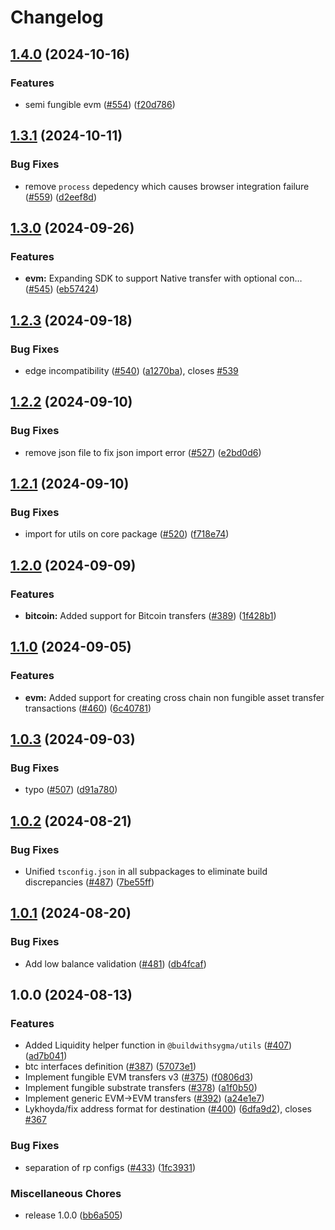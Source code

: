 # Changelog

## [1.4.0](https://github.com/sygmaprotocol/sygma-sdk/compare/core-v1.3.1...core-v1.4.0) (2024-10-16)


### Features

* semi fungible evm ([#554](https://github.com/sygmaprotocol/sygma-sdk/issues/554)) ([f20d786](https://github.com/sygmaprotocol/sygma-sdk/commit/f20d7867f9a41f90700dc6fb61bc21dec08d34cc))

## [1.3.1](https://github.com/sygmaprotocol/sygma-sdk/compare/core-v1.3.0...core-v1.3.1) (2024-10-11)


### Bug Fixes

* remove `process` depedency which causes browser integration failure ([#559](https://github.com/sygmaprotocol/sygma-sdk/issues/559)) ([d2eef8d](https://github.com/sygmaprotocol/sygma-sdk/commit/d2eef8dfcea2aef6a40015c840ea39b9fe264505))

## [1.3.0](https://github.com/sygmaprotocol/sygma-sdk/compare/core-v1.2.3...core-v1.3.0) (2024-09-26)


### Features

* **evm:** Expanding SDK to support Native transfer with optional con… ([#545](https://github.com/sygmaprotocol/sygma-sdk/issues/545)) ([eb57424](https://github.com/sygmaprotocol/sygma-sdk/commit/eb5742473dbb21bc0c18da7e73dcea50b0c769cd))

## [1.2.3](https://github.com/sygmaprotocol/sygma-sdk/compare/core-v1.2.2...core-v1.2.3) (2024-09-18)


### Bug Fixes

* edge incompatibility  ([#540](https://github.com/sygmaprotocol/sygma-sdk/issues/540)) ([a1270ba](https://github.com/sygmaprotocol/sygma-sdk/commit/a1270ba1af51744d5c72c24e68fa45d0d99ab999)), closes [#539](https://github.com/sygmaprotocol/sygma-sdk/issues/539)

## [1.2.2](https://github.com/sygmaprotocol/sygma-sdk/compare/core-v1.2.1...core-v1.2.2) (2024-09-10)


### Bug Fixes

* remove json file to fix json import error ([#527](https://github.com/sygmaprotocol/sygma-sdk/issues/527)) ([e2bd0d6](https://github.com/sygmaprotocol/sygma-sdk/commit/e2bd0d6480f98a4676e6870d58a0622b96c96212))

## [1.2.1](https://github.com/sygmaprotocol/sygma-sdk/compare/core-v1.2.0...core-v1.2.1) (2024-09-10)


### Bug Fixes

* import for utils on core package ([#520](https://github.com/sygmaprotocol/sygma-sdk/issues/520)) ([f718e74](https://github.com/sygmaprotocol/sygma-sdk/commit/f718e74256a0a687916b383179693cf1a31ec66b))

## [1.2.0](https://github.com/sygmaprotocol/sygma-sdk/compare/core-v1.1.0...core-v1.2.0) (2024-09-09)


### Features

* **bitcoin:** Added support for Bitcoin transfers ([#389](https://github.com/sygmaprotocol/sygma-sdk/issues/389)) ([1f428b1](https://github.com/sygmaprotocol/sygma-sdk/commit/1f428b1b4d8dd0a6b04488f532f3e9d10c5d1b15))

## [1.1.0](https://github.com/sygmaprotocol/sygma-sdk/compare/core-v1.0.3...core-v1.1.0) (2024-09-05)


### Features

* **evm:** Added support for creating cross chain non fungible asset transfer transactions ([#460](https://github.com/sygmaprotocol/sygma-sdk/issues/460)) ([6c40781](https://github.com/sygmaprotocol/sygma-sdk/commit/6c40781593c927a06a42f593c511520f41d028d5))

## [1.0.3](https://github.com/sygmaprotocol/sygma-sdk/compare/core-v1.0.2...core-v1.0.3) (2024-09-03)


### Bug Fixes

* typo ([#507](https://github.com/sygmaprotocol/sygma-sdk/issues/507)) ([d91a780](https://github.com/sygmaprotocol/sygma-sdk/commit/d91a7802b2ab2eb0c30e062a7c2a04e8be1904f2))

## [1.0.2](https://github.com/sygmaprotocol/sygma-sdk/compare/core-v1.0.1...core-v1.0.2) (2024-08-21)


### Bug Fixes

* Unified `tsconfig.json` in all subpackages to eliminate build discrepancies ([#487](https://github.com/sygmaprotocol/sygma-sdk/issues/487)) ([7be55ff](https://github.com/sygmaprotocol/sygma-sdk/commit/7be55ffed0dc079887ba7bfe11917dda4ddf890b))

## [1.0.1](https://github.com/sygmaprotocol/sygma-sdk/compare/core-v1.0.0...core-v1.0.1) (2024-08-20)


### Bug Fixes

* Add low balance validation  ([#481](https://github.com/sygmaprotocol/sygma-sdk/issues/481)) ([db4fcaf](https://github.com/sygmaprotocol/sygma-sdk/commit/db4fcaf879e673674bd5c1cf97b86bab59c4a0ff))

## 1.0.0 (2024-08-13)


### Features

* Added Liquidity helper function in `@buildwithsygma/utils` ([#407](https://github.com/sygmaprotocol/sygma-sdk/issues/407)) ([ad7b041](https://github.com/sygmaprotocol/sygma-sdk/commit/ad7b041fd0ae510e3b91cf171ed9db15fccc1a2a))
* btc interfaces definition ([#387](https://github.com/sygmaprotocol/sygma-sdk/issues/387)) ([57073e1](https://github.com/sygmaprotocol/sygma-sdk/commit/57073e1f9fbb828096c360b845f1cda1f343de2d))
* Implement fungible EVM transfers v3 ([#375](https://github.com/sygmaprotocol/sygma-sdk/issues/375)) ([f0806d3](https://github.com/sygmaprotocol/sygma-sdk/commit/f0806d3eb446c4228ca4956ebfcf498c51d7c406))
* Implement fungible substrate transfers  ([#378](https://github.com/sygmaprotocol/sygma-sdk/issues/378)) ([a1f0b50](https://github.com/sygmaprotocol/sygma-sdk/commit/a1f0b50ea8d90046595d72d876f012cbeb4048f2))
* Implement generic EVM-&gt;EVM transfers ([#392](https://github.com/sygmaprotocol/sygma-sdk/issues/392)) ([a24e1e7](https://github.com/sygmaprotocol/sygma-sdk/commit/a24e1e78c2945458a5891d82c695dc84640c5bdd))
* Lykhoyda/fix address format for destination ([#400](https://github.com/sygmaprotocol/sygma-sdk/issues/400)) ([6dfa9d2](https://github.com/sygmaprotocol/sygma-sdk/commit/6dfa9d238cfd6ab9cade9fae4cd33497d07d5d96)), closes [#367](https://github.com/sygmaprotocol/sygma-sdk/issues/367)


### Bug Fixes

* separation of rp configs ([#433](https://github.com/sygmaprotocol/sygma-sdk/issues/433)) ([1fc3931](https://github.com/sygmaprotocol/sygma-sdk/commit/1fc393170d5f495854eeba0f1f7c41b3e3ae4c4e))


### Miscellaneous Chores

* release 1.0.0 ([bb6a505](https://github.com/sygmaprotocol/sygma-sdk/commit/bb6a5053d843960f445f0dacebe101745f4d908f))
